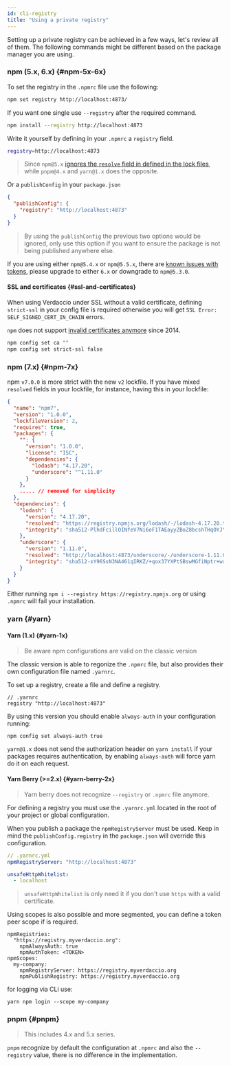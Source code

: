 ```yaml
---
id: cli-registry
title: "Using a private registry"
---
```


Setting up a private registry can be achieved in a few ways, let's review all of them. The following commands might be different based on the package manager you are using.

### npm (5.x, 6.x) {#npm-5x-6x}

To set the registry in the `.npmrc` file use the following:

```bash
npm set registry http://localhost:4873/
```

If you want one single use `--registry` after the required command.

```bash
npm install --registry http://localhost:4873
```

Write it yourself by defining in your `.npmrc` a `registry` field.

```bash title=".npmrc"
registry=http://localhost:4873
```

> Since `npm@5.x` [ignores the `resolve` field in defined in the lock files](https://medium.com/verdaccio/verdaccio-and-deterministic-lock-files-5339d82d611e), while `pnpm@4.x` and `yarn@1.x` does the opposite.

Or a `publishConfig` in your `package.json`

```json
{
  "publishConfig": {
    "registry": "http://localhost:4873"
  }
}
```

> By using the `publishConfig` the previous two options would be ignored, only use this option if you want to ensure the package is not being published anywhere else.

If you are using either `npm@5.4.x` or `npm@5.5.x`, there are [known issues with tokens](https://github.com/verdaccio/verdaccio/issues/509#issuecomment-359193762), please upgrade to either `6.x` or downgrade to `npm@5.3.0`.

#### SSL and certificates {#ssl-and-certificates}

When using Verdaccio under SSL without a valid certificate, defining `strict-ssl` in your config file is required otherwise you will get `SSL Error: SELF_SIGNED_CERT_IN_CHAIN` errors.

`npm` does not support [invalid certificates anymore](https://blog.npmjs.org/post/78085451721/npms-self-signed-certificate-is-no-more) since 2014.

```bash
npm config set ca ""
npm config set strict-ssl false
```

### npm (7.x) {#npm-7x}

npm `v7.0.0` is more strict with the new `v2` lockfile. If you have mixed `resolved` fields in your lockfile, for instance, having this in your lockfile:

```json
{
  "name": "npm7",
  "version": "1.0.0",
  "lockfileVersion": 2,
  "requires": true,
  "packages": {
    "": {
      "version": "1.0.0",
      "license": "ISC",
      "dependencies": {
        "lodash": "4.17.20",
        "underscore": "^1.11.0"
      }
    },
    ..... // removed for simplicity
  },
  "dependencies": {
    "lodash": {
      "version": "4.17.20",
      "resolved": "https://registry.npmjs.org/lodash/-/lodash-4.17.20.tgz",
      "integrity": "sha512-PlhdFcillOINfeV7Ni6oF1TAEayyZBoZ8bcshTHqOYJYlrqzRK5hagpagky5o4HfCzzd1TRkXPMFq6cKk9rGmA=="
    },
    "underscore": {
      "version": "1.11.0",
      "resolved": "http://localhost:4873/underscore/-/underscore-1.11.0.tgz",
      "integrity": "sha512-xY96SsN3NA461qIRKZ/+qox37YXPtSBswMGfiNptr+wrt6ds4HaMw23TP612fEyGekRE6LNRiLYr/aqbHXNedw=="
    }
  }
}
```

Either running `npm i --registry https://registry.npmjs.org` or using `.npmrc` will fail your installation.

### yarn {#yarn}

#### Yarn (1.x) {#yarn-1x}

> Be aware npm configurations are valid on the classic version

The classic version is able to regonize the `.npmrc` file, but also provides their own configuration file named `.yarnrc`.

To set up a registry, create a file and define a registry.

```
// .yarnrc
registry "http://localhost:4873"
```

By using this version you should enable `always-auth` in your configuration running:

```
npm config set always-auth true
```

`yarn@1.x` does not send the authorization header on `yarn install` if your packages requires authentication, by enabling `always-auth` will force yarn do it on each request.

#### Yarn Berry (>=2.x) {#yarn-berry-2x}

> Yarn berry does not recognize `--registry` or `.npmrc` file anymore.

For defining a registry you must use the `.yarnrc.yml` located in the root of your project or global configuration.

When you publish a package the `npmRegistryServer` must be used. Keep in mind the `publishConfig.registry` in the `package.json` will override this configuration.

```yaml
// .yarnrc.yml
npmRegistryServer: "http://localhost:4873"

unsafeHttpWhitelist:
  - localhost
```

> `unsafeHttpWhitelist` is only need it if you don't use `https` with a valid certificate.

Using scopes is also possible and more segmented, you can define a token peer scope if is required.

```
npmRegistries:
  "https://registry.myverdaccio.org":
    npmAlwaysAuth: true
    npmAuthToken: <TOKEN>
npmScopes:
  my-company:
    npmRegistryServer: https://registry.myverdaccio.org
    npmPublishRegistry: https://registry.myverdaccio.org
```

for logging via CLi use:

```
yarn npm login --scope my-company
```

### pnpm {#pnpm}

> This includes 4.x and 5.x series.

`pnpm` recognize by default the configuration at `.npmrc` and also the `--registry` value, there is no difference in the implementation.
